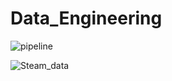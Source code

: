 # Data_Engineering

 ![pipeline](https://github.com/yaseenZiqlam/Data_Engineering/assets/175084735/ffeb0531-01aa-4c5e-9489-092c5feb849f)

![Steam_data](https://github.com/yaseenZiqlam/Data_Engineering/assets/175084735/aed330ac-a287-4fcc-967f-a4ed14cfe001)
